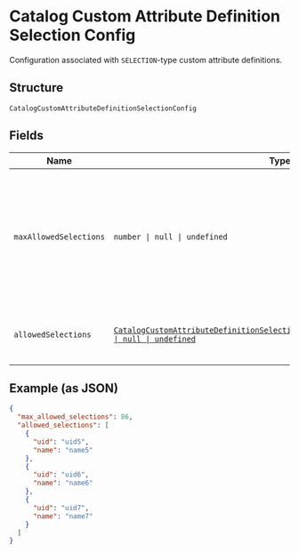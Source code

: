 
# Catalog Custom Attribute Definition Selection Config

Configuration associated with `SELECTION`-type custom attribute definitions.

## Structure

`CatalogCustomAttributeDefinitionSelectionConfig`

## Fields

| Name | Type | Tags | Description |
|  --- | --- | --- | --- |
| `maxAllowedSelections` | `number \| null \| undefined` | Optional | The maximum number of selections that can be set. The maximum value for this<br>attribute is 100. The default value is 1. The value can be modified, but changing the value will not<br>affect existing custom attribute values on objects. Clients need to<br>handle custom attributes with more selected values than allowed by this limit.<br>**Constraints**: `<= 100` |
| `allowedSelections` | [`CatalogCustomAttributeDefinitionSelectionConfigCustomAttributeSelection[] \| null \| undefined`](../../doc/models/catalog-custom-attribute-definition-selection-config-custom-attribute-selection.md) | Optional | The set of valid `CatalogCustomAttributeSelections`. Up to a maximum of 100<br>selections can be defined. Can be modified. |

## Example (as JSON)

```json
{
  "max_allowed_selections": 86,
  "allowed_selections": [
    {
      "uid": "uid5",
      "name": "name5"
    },
    {
      "uid": "uid6",
      "name": "name6"
    },
    {
      "uid": "uid7",
      "name": "name7"
    }
  ]
}
```

